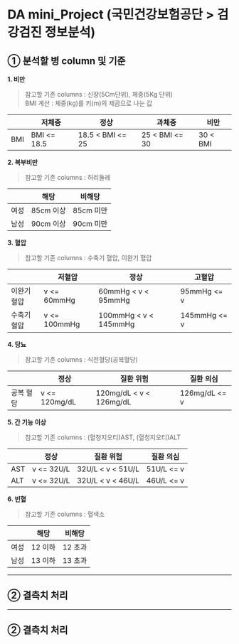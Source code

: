 # DA mini_Project (국민건강보험공단 > 검강검진 정보분석)

## ① 분석할 병 column 및 기준
**1. 비만**
> 참고할 기존 columns : 신장(5Cm단위), 체중(5Kg 단위)   
> BMI 계산     : 체중(kg)를 키(m)의 제곱으로 나눈 값

|   |저체중|정상|과체중|비만|
|---|---|---|---|---|
|BMI| BMI <= 18.5|18.5 < BMI <= 25| 25 < BMI <= 30 | 30 < BMI |


**2. 복부비만**
> 참고할 기존 columns : 허리둘레  

|   |해당|비해당|
|---|---|---|
|여성|85cm 이상|85cm 미만|
|남성|90cm 이상|90cm 미만|

**3. 혈압**
> 참고할 기존 columns : 수축기 혈압, 이완기 혈압

|   |저혈압|정상|고혈압
|---|---|---|---|
|이완기 혈압| v <= 60mmHg | 60mmHg < v < 95mmHg | 95mmHg <= v |
|수축기 혈압| v <= 100mmHg | 100mmHg < v < 145mmHg | 145mmHg <= v |
 
**4. 당뇨**
> 참고할 기존 columns : 식전혈당(공복혈당) 

|   |정상|질환 위험|질환 의심|
|---|---|---|---|
|공복 혈당| v <= 120mg/dL | 120mg/dL < v < 126mg/dL | 126mg/dL <= v |

**5. 간 기능 이상**
> 참고할 기존 columns : (혈청지오티)AST, (혈청지오티)ALT

|   |정상|질환 위험|질환 의심|
|---|---|---|---|
|AST| v <= 32U/L | 32U/L < v < 51U/L | 51U/L <= v |
|ALT| v <= 32U/L | 32U/L < v < 46U/L | 46U/L <= v |

**6. 빈혈**
> 참고할 기존 columns : 혈색소 

|   |해당|비해당|
|---|---|---|
|여성|12 이하|12 초과|
|남성|13 이하|13 초과|

----------------------------------------------------------------------------
## ② 결측치 처리


----------------------------------------------------------------------------
## ② 결측치 처리
